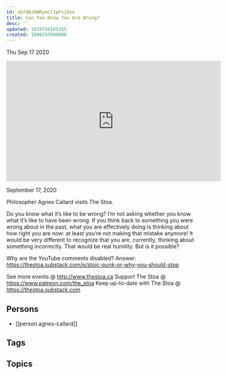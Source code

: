 ```yaml
---
id: aQr0AzOWRymcl1pFvjDxe
title: Can You Know You Are Wrong?
desc: ''
updated: 1639759165165
created: 1600293600000
---
```





Thu Sep 17 2020

<iframe width="560" height="315" src="https://www.youtube.com/embed/Y8KKdp00gPI" title="Can You Know You Are Wrong? w/ Agnes Callard" frameborder="0" allow="accelerometer; autoplay; clipboard-write; encrypted-media; gyroscope; picture-in-picture" allowfullscreen ></iframe>

September 17, 2020

Philosopher Agnes Callard visits The Stoa.

Do you know what it’s like to be wrong? I’m not asking whether you know what it’s like to have been wrong. If you think back to something you were wrong about in the past, what you are effectively doing is thinking about how right you are now: at least you’re not making that mistake anymore! It would be very different to recognize that you are, currently, thinking about something incorrectly. That would be real humility. But is it possible?

Why are the YouTube comments disabled? Answer: https://thestoa.substack.com/p/stoic-punk-or-why-you-should-stop

See more events @ http://www.thestoa.ca
Support The Stoa @ https://www.patreon.com/the_stoa
Keep up-to-date with The Stoa @ https://thestoa.substack.com

## Persons

- [[person.agnes-callard]]

## Tags



## Topics



